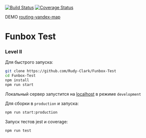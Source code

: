 [![Build Status](https://travis-ci.org/Rudy-Clark/Funbox-Test.svg?branch=master)](https://travis-ci.org/Rudy-Clark/Funbox-Test)
[![Coverage Status](https://coveralls.io/repos/github/Rudy-Clark/Funbox-Test/badge.svg?branch=master)](https://coveralls.io/github/Rudy-Clark/Funbox-Test?branch=master)

DEMO [routing-yandex-map](https://routing-yandex-map.firebaseapp.com/)

# Funbox Test
### Level II
Для быстрого запуска:
```bash
git clone https://github.com/Rudy-Clark/Funbox-Test
cd Funbox-Test
npm install
npm run start
```
Локальный сервер запустится на [localhost](http://localhost:3000/) в режиме `development`

Для сборки в `production` и запуска:
```bash
npm run start:production
```

Запуск тестов jest и coverage:
```bash
npm run test
```
